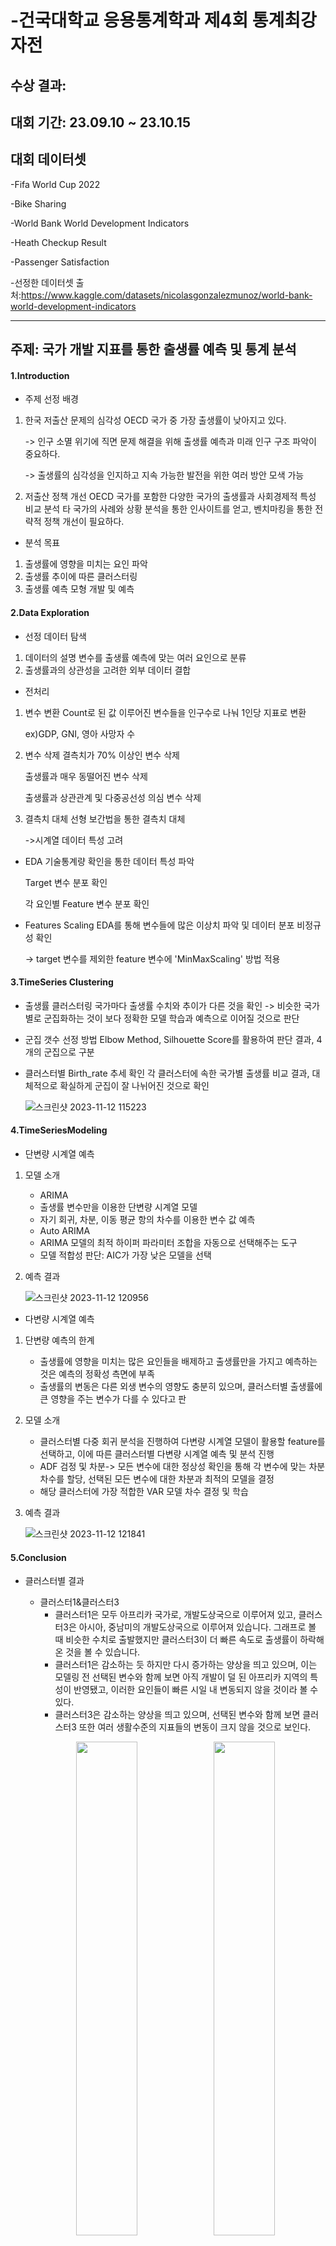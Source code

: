 # -건국대학교 응용통계학과 제4회 통계최강자전

## 수상 결과: 
## 대회 기간: 23.09.10 ~ 23.10.15
## 대회 데이터셋
-Fifa World Cup 2022

-Bike Sharing

-World Bank World Development Indicators

-Heath Checkup Result

-Passenger Satisfaction

-선정한 데이터셋 출처:<https://www.kaggle.com/datasets/nicolasgonzalezmunoz/world-bank-world-development-indicators>

------

## 주제: 국가 개발 지표를 통한 출생률 예측 및 통계 분석

#### 1.Introduction
* 주제 선정 배경
1) 한국 저출산 문제의 심각성
   OECD 국가 중 가장 출생률이 낮아지고 있다.

   -> 인구 소멸 위기에 직면
   문제 해결을 위해 출생률 예측과 미래 인구 구조 파악이 중요하다.

   -> 출생률의 심각성을 인지하고 지속 가능한 발전을 위한 여러 방안 모색 가능
3) 저출산 정책 개선
   OECD 국가를 포함한 다양한 국가의 출생률과 사회경제적 특성 비교 분석
   타 국가의 사례와 상황 분석을 통한 인사이트를 얻고, 벤치마킹을 통한 전략적 정책 개선이 필요하다.
* 분석 목표
1) 출생률에 영향을 미치는 요인 파악
2) 출생률 추이에 따른 클러스터링
3) 출생률 예측 모형 개발 및 예측
#### 2.Data Exploration
* 선정 데이터 탐색
1) 데이터의 설명 변수를 출생률 예측에 맞는 여러 요인으로 분류
2) 출생률과의 상관성을 고려한 외부 데이터 결합
* 전처리
1) 변수 변환
   Count로 된 값 이루어진 변수들을 인구수로 나눠 1인당 지표로 변환

   ex)GDP, GNI, 영아 사망자 수
3) 변수 삭제
   결측치가 70% 이상인 변수 삭제

   출생률과 매우 동떨어진 변수 삭제

   출생률과 상관관계 및 다중공선성 의심 변수 삭제
4) 결측치 대체
   선형 보간법을 통한 결측치 대체

   ->시계열 데이터 특성 고려
* EDA
  기술통계량 확인을 통한 데이터 특성 파악

  Target 변수 분포 확인

  각 요인별 Feature 변수 분포 확인
* Features Scaling
  EDA를 통해 변수들에 많은 이상치 파악 및 데이터 분포 비정규성 확인

  -> target 변수를 제외한 feature 변수에 'MinMaxScaling' 방법 적용
  
#### 3.TimeSeries Clustering
* 출생률 클러스터링
  국가마다 출생률 수치와 추이가 다른 것을 확인 -> 비슷한 국가별로 군집화하는 것이 보다 정확한 모델 학습과 예측으로 이어질 것으로 판단
* 군집 갯수 선정 방법
  Elbow Method, Silhouette Score를 활용하여 판단 결과, 4개의 군집으로 구분
* 클러스터별 Birth_rate 추세 확인
  각 클러스터에 속한 국가별 출생률 비교 결과, 대체적으로 확실하게 군집이 잘 나뉘어진 것으로 확인
  
  ![스크린샷 2023-11-12 115223](https://github.com/minkyyu/-/assets/124666194/54363782-7e45-4793-96a8-575414f0c52c)
  
#### 4.TimeSeriesModeling
* 단변량 시계열 예측
1) 모델 소개
   - ARIMA
   * 출생률 변수만을 이용한 단변량 시계열 모델
   * 자기 회귀, 차분, 이동 평균 항의 차수를 이용한 변수 값 예측
   - Auto ARIMA
   * ARIMA 모델의 최적 하이퍼 파라미터 조합을 자동으로 선택해주는 도구
   * 모델 적합성 판단: AIC가 가장 낮은 모델을 선택
2) 예측 결과

   ![스크린샷 2023-11-12 120956](https://github.com/minkyyu/-/assets/124666194/aca9aed5-2d16-46bd-a6a7-80562ba25c29)

* 다변량 시계열 예측
1) 단변량 예측의 한계
   * 출생률에 영향을 미치는 많은 요인들을 배제하고 출생률만을 가지고 예측하는 것은 예측의 정확성 측면에 부족
   * 출생률의 변동은 다른 외생 변수의 영향도 충분히 있으며, 클러스터별 출생률에 큰 영향을 주는 변수가 다를 수 있다고 판
2) 모델 소개
   * 클러스터별 다중 회귀 분석을 진행하여 다변량 시계열 모델이 활용할 feature를 선택하고, 이에 따른 클러스터별 다변량 시계열 예측 및 분석 진행
   * ADF 검정 및 차분-> 모든 변수에 대한 정상성 확인을 통해 각 변수에 맞는 차분 차수를 할당, 선택된 모든 변수에 대한 차분과 최적의 모델을 결정
   * 해당 클러스터에 가장 적합한 VAR 모델 차수 결정 및 학습
3) 예측 결과

   ![스크린샷 2023-11-12 121841](https://github.com/minkyyu/-/assets/124666194/cee4961f-05ad-4fa5-ae38-4dc07ec36949)

#### 5.Conclusion
* 클러스터별 결과
   * 클러스터1&클러스터3
     - 클러스터1은 모두 아프리카 국가로, 개발도상국으로 이루어져 있고, 클러스터3은 아시아, 중남미의 개발도상국으로 이루어져 있습니다. 그래프로 볼 때 비슷한 수치로 출발했지만 클러스터3이 더 빠른 속도로 출생률이 하락해온 것을 볼 수 있습니다. 
     - 클러스터1은 감소하는 듯 하지만 다시 증가하는 양상을 띄고 있으며, 이는 모델링 전 선택된 변수와 함께 보면 아직 개발이 덜 된 아프리카 지역의 특성이 반영됐고, 이러한 요인들이 빠른 시일 내 변동되지 않을 것이라 볼 수 있다.
     - 클러스터3은 감소하는 양상을 띄고 있으며, 선택된 변수와 함께 보면 클러스터3 또한 여러 생활수준의 지표들의 변동이 크지 않을 것으로 보인다.

   <p align="center" width="100%">
      <img src="![스크린샷 2023-11-12 133803](https://github.com/minkyyu/-/assets/124666194/492c11b1-163f-4c56-91db-e59ceb3c1e04)" align="center" width="45%">
      <img src="![스크린샷 2023-11-12 133835](https://github.com/minkyyu/-/assets/124666194/4b5fbf74-a88c-4805-82a4-fbf7be6d9556)" align="center" width="45%">
      <figcaption align="center">3개 이미지 띄우기</figcaption>
   </p>   

   * 클러스터2
     - 선진국과 유럽국가들이 포함되어 있다. 개발도상국에 상관없이 유럽대륙의 특징이 군집의 특성으로 영향을 미칠 것으로 보인다.
     - 클러스터2는 출생률 감소 속도가 매우 낮은 것이 특징으로, 각 국가의 저출산 대응 정책, 문화적 요인 등을 검토하여 다른 군집의 특성으로 영향을 미친 것으로 보인다.
   * 클러스터0 & 한국
     - 한국이 소속되어 있는 클러스터0을 보면 소속 국가들이 선진국보다 개발도상국이 많으며 다른 클러스터에 비해 출생률 감소 속도가 매우 빠른편이다.
     - 클러스터0과 한국을 비교해보면, 유독 우리나라만 출생률이 감소하고 있는 것을 확인할 수 있다. 클러스터0의 선택된 변수가 대부분 경제 성장, 생활 수준과 관련된 지표인데 한국은 클러스터0의 다른 나라에 비해 경제 성장을 단기간에 이룬 선진국에 속한다. 또한 대표적인 국가 발전 지표 중 하나인individuals_using_internet%로 볼 때, 한국의 매우 발전된 인터넷과 스마트폰 사용률이 매우 높은 것이 주요 요인으로 적용했을 것으로 보인다.
* 정책 제안
  * 필수 개선 요소와 벤치마킹을 통해 다음과 같이 정책 제안 가능
   1) 현금 지원 확대와 출산 및 양육으로 얻는 확실한 이득
   2) 출산 및 육아 휴직에 대한 사회 분위기 개선
   3) 교육 정책 개선
   4) 육아 부담 해소
* 한계점 
  * 결측치가 매우 많아 정확한 분석과 예측에 어려움을 겪었다
  * 더 세밀하게 현실 상황을 반영할 만한 변수가 있다면 보다 정확한 분석이 가능했을 것이라 생각합니다
  * Feature의 스케일링의 한계로 변수 선택 과정에 있어 어려움을 겪었다
  * 전공 지식 수준의 한계로 시계열 분석을 진행하지 못했다
  
  
